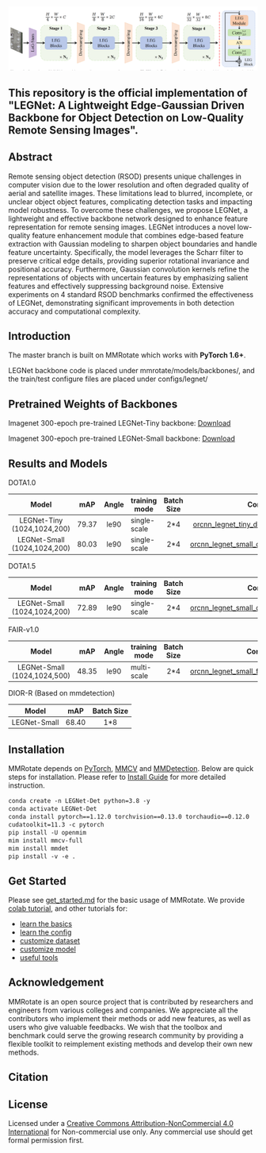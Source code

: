 
![legnet_arch](docs/legnet.png)

## This repository is the official implementation of "LEGNet: A Lightweight Edge-Gaussian Driven Backbone for Object Detection on Low-Quality Remote Sensing Images".
## Abstract
Remote sensing object detection (RSOD) presents unique challenges in computer vision due to the lower resolution and often degraded quality of aerial and satellite images. These limitations lead to blurred, incomplete, or unclear object object features, complicating detection tasks and impacting model robustness. To overcome these challenges, we propose LEGNet, a lightweight and effective backbone network designed to enhance feature representation for remote sensing images. LEGNet introduces a novel low-quality feature enhancement module that combines edge-based feature extraction with Gaussian modeling to sharpen object boundaries and handle feature uncertainty. Specifically, the model leverages the Scharr filter to preserve critical edge details, providing superior rotational invariance and positional accuracy. Furthermore, Gaussian convolution kernels refine the representations of objects with uncertain features by emphasizing salient features and effectively suppressing background noise. Extensive experiments on 4 standard RSOD benchmarks confirmed the effectiveness of LEGNet, demonstrating significant improvements in both detection accuracy and computational complexity.

## Introduction

The master branch is built on MMRotate which works with **PyTorch 1.6+**.

LEGNet backbone code is placed under mmrotate/models/backbones/, and the train/test configure files are placed under configs/legnet/ 

## Pretrained Weights of Backbones

Imagenet 300-epoch pre-trained LEGNet-Tiny backbone: [Download](https://github.com/lwCVer/LWGANet/releases/download/weights/lwganet_l0_e297.pth)

Imagenet 300-epoch pre-trained LEGNet-Small backbone: [Download](https://github.com/lwCVer/LWGANet/releases/download/weights/lwganet_l1_e239.pth)

## Results and Models

DOTA1.0

|           Model            |  mAP  | Angle | training mode | Batch Size |                                     Configs                                      |                                                              Download                                                               |
|:--------------------------:|:-----:| :---: |---------------|:----------:|:--------------------------------------------------------------------------------:|:-----------------------------------------------------------------------------------------------------------------------------------:|
| LEGNet-Tiny (1024,1024,200) | 79.37 | le90  | single-scale  |    2\*4    | [orcnn_legnet_tiny_dota10_test_ss_e36.py](./configs/legnet/orcnn_legnet_tiny_dota10_test_ss_e36.py) |          [model](https://github.com/lwCVer/LWGANet/releases/download/weights/ORCNN_LWGANet_L2_fpn_le90_dota10_ss_e30.pth)           |
| LEGNet-Small (1024,1024,200) | 80.03 | le90  | single-scale  |    2\*4    | [orcnn_legnet_small_dota10_test_ss_e36.py](./configs/legnet/orcnn_legnet_small_dota10_test_ss_e36.py) |          [model](https://github.com/lwCVer/LWGANet/releases/download/weights/ORCNN_LWGANet_L2_fpn_le90_dota10_ss_e30.pth)           |


DOTA1.5

|         Model         |  mAP  | Angle | training mode | Batch Size |                                             Configs                                              |                                                     Download                                                     |
| :----------------------: |:-----:| :---: |---| :------: |:------------------------------------------------------------------------------------------------:|:----------------------------------------------------------------------------------------------------------------:|
| LEGNet-Small (1024,1024,200) | 72.89 | le90  | single-scale |    2\*4     | [orcnn_legnet_small_dota10_test_ss_e36.py](./configs/legnet/orcnn_legnet_small_dota15_test_ss_e36.py) | [model](https://github.com/lwCVer/LWGANet/releases/download/weights/ORCNN_LWGANet_L2_fpn_le90_dota15_ss_e30.pth) |

FAIR-v1.0

|         Model         |  mAP  | Angle | training mode | Batch Size |                                             Configs                                              |                                                     Download                                                     |
| :----------------------: |:-----:| :---: |---| :------: |:------------------------------------------------------------------------------------------------:|:----------------------------------------------------------------------------------------------------------------:|
| LEGNet-Small (1024,1024,500) | 48.35 | le90  | multi-scale |    2\*4     | [orcnn_legnet_small_fairv1_test_ms_e12.py](./configs/legnet/orcnn_legnet_small_fairv1_test_ms_e12.py) | [model](https://github.com/lwCVer/LGANet/releases/download/weights/ORCNN_LWGANet_L2_fpn_le90_dota15_ss_e30.pth) |

DIOR-R (Based on mmdetection)

|                    Model                     |  mAP  | Batch Size |
| :------------------------------------------: |:-----:| :--------: |
|                   LEGNet-Small                  | 68.40 |    1\*8    |

## Installation

MMRotate depends on [PyTorch](https://pytorch.org/), [MMCV](https://github.com/open-mmlab/mmcv) and [MMDetection](https://github.com/open-mmlab/mmdetection).
Below are quick steps for installation.
Please refer to [Install Guide](https://mmrotate.readthedocs.io/en/latest/install.html) for more detailed instruction.

```shell
conda create -n LEGNet-Det python=3.8 -y
conda activate LEGNet-Det
conda install pytorch==1.12.0 torchvision==0.13.0 torchaudio==0.12.0 cudatoolkit=11.3 -c pytorch
pip install -U openmim
mim install mmcv-full
mim install mmdet
pip install -v -e .
```

## Get Started

Please see [get_started.md](docs/en/get_started.md) for the basic usage of MMRotate.
We provide [colab tutorial](demo/MMRotate_Tutorial.ipynb), and other tutorials for:

- [learn the basics](docs/en/intro.md)
- [learn the config](docs/en/tutorials/customize_config.md)
- [customize dataset](docs/en/tutorials/customize_dataset.md)
- [customize model](docs/en/tutorials/customize_models.md)
- [useful tools](docs/en/tutorials/useful_tools.md)

## Acknowledgement

MMRotate is an open source project that is contributed by researchers and engineers from various colleges and companies. We appreciate all the contributors who implement their methods or add new features, as well as users who give valuable feedbacks. We wish that the toolbox and benchmark could serve the growing research community by providing a flexible toolkit to reimplement existing methods and develop their own new methods.

## Citation


## License
Licensed under a [Creative Commons Attribution-NonCommercial 4.0 International](https://creativecommons.org/licenses/by-nc/4.0/) for Non-commercial use only.
Any commercial use should get formal permission first.
